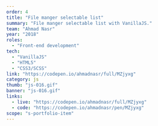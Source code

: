 ```yaml
---
order: 4
title: "File manger selectable list"
summary: "File manger selectable list with VanillaJS."
team: "Ahmad Nasr"
year: "2018"
roles:
  - "Front-end development"
tech:
  - "VanillaJS"
  - "HTML5"
  - "CSS3/SCSS"
link: "https://codepen.io/ahmadnasr/full/MZjyxg"
category: js
thumb: "js-016.gif"
banner: "js-016.gif"
links:
  - live: "https://codepen.io/ahmadnasr/full/MZjyxg"
  - code: "https://codepen.io/ahmadnasr/pen/MZjyxg"
scope: "s-portfolio-item"
---
```

